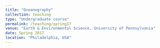 ```yaml
---
title: "Oceanography"
collection: teaching
type: "Undergraduate course"
permalink: /teaching/spring17
venue: "Earth & Environmental Science, University of Pennsylvania"
date: Spring 2017
location: "Philadelphia, USA"
---
```

